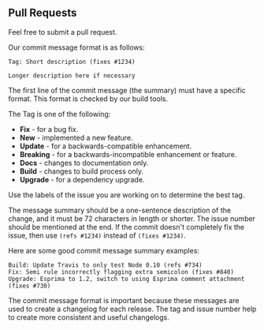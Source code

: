 ## Pull Requests

Feel free to submit a pull request.

Our commit message format is as follows:

``` 
Tag: Short description (fixes #1234)

Longer description here if necessary 
```

The first line of the commit message (the summary) must have a specific format. This format is checked by our build tools.

The Tag is one of the following:

- **Fix** - for a bug fix.
- **New** - implemented a new feature.
- **Update** - for a backwards-compatible enhancement.
- **Breaking** - for a backwards-incompatible enhancement or feature.
- **Docs** - changes to documentation only.
- **Build** - changes to build process only.
- **Upgrade** - for a dependency upgrade.

Use the labels of the issue you are working on to determine the best tag.

The message summary should be a one-sentence description of the change, and it must be 72 characters in length or shorter. The issue number should be mentioned at the end. If the commit doesn't completely fix the issue, then use ``(refs #1234)`` instead of ``(fixes #1234)``.

Here are some good commit message summary examples:
```
Build: Update Travis to only test Node 0.10 (refs #734)
Fix: Semi rule incorrectly flagging extra semicolon (fixes #840)
Upgrade: Esprima to 1.2, switch to using Esprima comment attachment (fixes #730)
```
The commit message format is important because these messages are used to create a changelog for each release. The tag and issue number help to create more consistent and useful changelogs.
